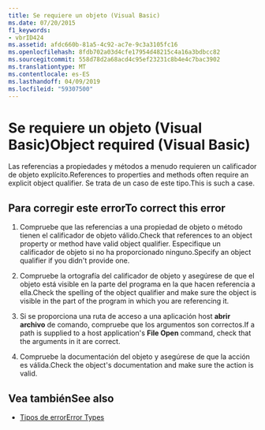 ```yaml
---
title: Se requiere un objeto (Visual Basic)
ms.date: 07/20/2015
f1_keywords:
- vbrID424
ms.assetid: afdc660b-81a5-4c92-ac7e-9c3a3105fc16
ms.openlocfilehash: 8fdb702a03d4cfe17954d48215c4a16a3bdbcc82
ms.sourcegitcommit: 558d78d2a68acd4c95ef23231c8b4e4c7bac3902
ms.translationtype: MT
ms.contentlocale: es-ES
ms.lasthandoff: 04/09/2019
ms.locfileid: "59307500"
---
```

# <a name="object-required-visual-basic"></a><span data-ttu-id="84caf-102">Se requiere un objeto (Visual Basic)</span><span class="sxs-lookup"><span data-stu-id="84caf-102">Object required (Visual Basic)</span></span>
<span data-ttu-id="84caf-103">Las referencias a propiedades y métodos a menudo requieren un calificador de objeto explícito.</span><span class="sxs-lookup"><span data-stu-id="84caf-103">References to properties and methods often require an explicit object qualifier.</span></span> <span data-ttu-id="84caf-104">Se trata de un caso de este tipo.</span><span class="sxs-lookup"><span data-stu-id="84caf-104">This is such a case.</span></span>  
  
## <a name="to-correct-this-error"></a><span data-ttu-id="84caf-105">Para corregir este error</span><span class="sxs-lookup"><span data-stu-id="84caf-105">To correct this error</span></span>  
  
1. <span data-ttu-id="84caf-106">Compruebe que las referencias a una propiedad de objeto o método tienen el calificador de objeto válido.</span><span class="sxs-lookup"><span data-stu-id="84caf-106">Check that references to an object property or method have valid object qualifier.</span></span> <span data-ttu-id="84caf-107">Especifique un calificador de objeto si no ha proporcionado ninguno.</span><span class="sxs-lookup"><span data-stu-id="84caf-107">Specify an object qualifier if you didn't provide one.</span></span>  
  
2. <span data-ttu-id="84caf-108">Compruebe la ortografía del calificador de objeto y asegúrese de que el objeto está visible en la parte del programa en la que hacen referencia a ella.</span><span class="sxs-lookup"><span data-stu-id="84caf-108">Check the spelling of the object qualifier and make sure the object is visible in the part of the program in which you are referencing it.</span></span>  
  
3. <span data-ttu-id="84caf-109">Si se proporciona una ruta de acceso a una aplicación host **abrir archivo** de comando, compruebe que los argumentos son correctos.</span><span class="sxs-lookup"><span data-stu-id="84caf-109">If a path is supplied to a host application's **File Open** command, check that the arguments in it are correct.</span></span>  
  
4. <span data-ttu-id="84caf-110">Compruebe la documentación del objeto y asegúrese de que la acción es válida.</span><span class="sxs-lookup"><span data-stu-id="84caf-110">Check the object's documentation and make sure the action is valid.</span></span>  
  
## <a name="see-also"></a><span data-ttu-id="84caf-111">Vea también</span><span class="sxs-lookup"><span data-stu-id="84caf-111">See also</span></span>

- [<span data-ttu-id="84caf-112">Tipos de error</span><span class="sxs-lookup"><span data-stu-id="84caf-112">Error Types</span></span>](../../../visual-basic/programming-guide/language-features/error-types.md)
